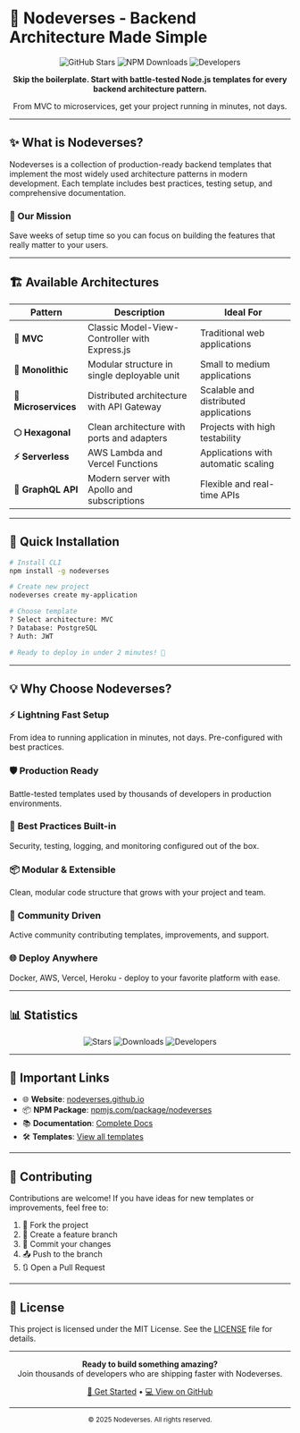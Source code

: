 # 🚀 Nodeverses - Backend Architecture Made Simple

<p align="center">
  <img src="https://img.shields.io/github/stars/nodeverses?style=for-the-badge&logo=github&color=yellow" alt="GitHub Stars">
  <img src="https://img.shields.io/npm/dt/nodeverses?style=for-the-badge&logo=npm&color=red" alt="NPM Downloads">
  <img src="https://img.shields.io/badge/Developers-1.2k+-blue?style=for-the-badge" alt="Developers">
</p>

<p align="center">
  <strong>Skip the boilerplate. Start with battle-tested Node.js templates for every backend architecture pattern.</strong>
</p>

<p align="center">
  From MVC to microservices, get your project running in minutes, not days.
</p>

---

## ✨ What is Nodeverses?

Nodeverses is a collection of production-ready backend templates that implement the most widely used architecture patterns in modern development. Each template includes best practices, testing setup, and comprehensive documentation.

### 🎯 Our Mission

Save weeks of setup time so you can focus on building the features that really matter to your users.

---

## 🏗️ Available Architectures

| Pattern | Description | Ideal For |
|---------|-------------|-----------|
| **🎨 MVC** | Classic Model-View-Controller with Express.js | Traditional web applications |
| **🏢 Monolithic** | Modular structure in single deployable unit | Small to medium applications |
| **🔗 Microservices** | Distributed architecture with API Gateway | Scalable and distributed applications |
| **⬡ Hexagonal** | Clean architecture with ports and adapters | Projects with high testability |
| **⚡ Serverless** | AWS Lambda and Vercel Functions | Applications with automatic scaling |
| **🔄 GraphQL API** | Modern server with Apollo and subscriptions | Flexible and real-time APIs |

---

## 🚀 Quick Installation

```bash
# Install CLI
npm install -g nodeverses

# Create new project
nodeverses create my-application

# Choose template
? Select architecture: MVC
? Database: PostgreSQL  
? Auth: JWT

# Ready to deploy in under 2 minutes! 🎉
```

---

## 💡 Why Choose Nodeverses?

### ⚡ **Lightning Fast Setup**
From idea to running application in minutes, not days. Pre-configured with best practices.

### 🛡️ **Production Ready**
Battle-tested templates used by thousands of developers in production environments.

### 🔧 **Best Practices Built-in**
Security, testing, logging, and monitoring configured out of the box.

### 📦 **Modular & Extensible**
Clean, modular code structure that grows with your project and team.

### 🌟 **Community Driven**
Active community contributing templates, improvements, and support.

### 🌐 **Deploy Anywhere**
Docker, AWS, Vercel, Heroku - deploy to your favorite platform with ease.

---

## 📊 Statistics

<p align="center">
  <img src="https://img.shields.io/badge/⭐_Stars-2.3k-yellow?style=flat-square" alt="Stars">
  <img src="https://img.shields.io/badge/📥_Downloads-50k+-green?style=flat-square" alt="Downloads">
  <img src="https://img.shields.io/badge/👥_Developers-1.2k+-blue?style=flat-square" alt="Developers">
</p>

---

## 🔗 Important Links

- 🌐 **Website**: [nodeverses.github.io](https://nodeverses.github.io/website/)
- 📦 **NPM Package**: [npmjs.com/package/nodeverses](https://www.npmjs.com/package/nodeverses)
- 📚 **Documentation**: [Complete Docs](https://nodeverses.github.io/website/#docs)
- 🛠️ **Templates**: [View all templates](https://nodeverses.github.io/website/#features)

---

## 🤝 Contributing

Contributions are welcome! If you have ideas for new templates or improvements, feel free to:

1. 🍴 Fork the project
2. 🌿 Create a feature branch
3. 📝 Commit your changes
4. 📤 Push to the branch
5. 🔃 Open a Pull Request

---

## 📄 License

This project is licensed under the MIT License. See the [LICENSE](LICENSE) file for details.

---

<p align="center">
  <strong>Ready to build something amazing?</strong><br>
  Join thousands of developers who are shipping faster with Nodeverses.
</p>

<p align="center">
  <a href="https://nodeverses.github.io/website/">🚀 Get Started</a> •
  <a href="https://github.com/nodeverses">💻 View on GitHub</a>
</p>

---

<p align="center">
  <sub>© 2025 Nodeverses. All rights reserved.</sub>
</p>